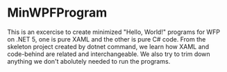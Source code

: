 # MinWPFProgram

This is an excercise to create minimized "Hello, World!" programs for WFP on .NET 5, one is pure XAML and the other is pure C# code.
From the skeleton project created by dotnet command, we learn how XAML and code-behind are related and interchangeable. We also try to trim down anything we don't abolutely needed to run the programs.
